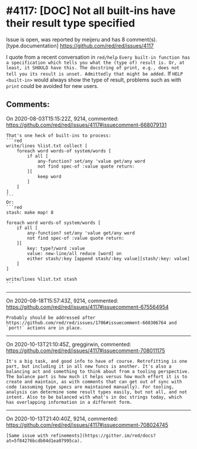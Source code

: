 
#4117: [DOC] Not all built-ins have their result type specified
================================================================================
Issue is open, was reported by meijeru and has 8 comment(s).
[type.documentation]
<https://github.com/red/red/issues/4117>

I quote from a recent conversation in `red/help`
`Every built-in function has a specification which tells you what the (type of) result is. Or, at least, it SHOULD have this. The docstring of print, e.g., does not tell you its result is unset. Admittedly that might be added.`
If `HELP <built-in>` would always show the type of result, problems such as with `print` could be avoided for new users.




Comments:
--------------------------------------------------------------------------------

On 2020-08-03T15:15:22Z, 9214, commented:
<https://github.com/red/red/issues/4117#issuecomment-668079131>

    That's one heck of built-ins to process:
    ```red
    write/lines %list.txt collect [
    	foreach word words-of system/words [
    		if all [
    			any-function? set/any 'value get/any word
    			not find spec-of :value quote return:
    		][
    			keep word
    		]
    	]
    ]
    ```
    Or:
    ```red
    stash: make map! 8
    
    foreach word words-of system/words [
    	if all [
    		any-function? set/any 'value get/any word
    		not find spec-of :value quote return:
    	][
    		key: type?/word :value
    		value: new-line/all reduce [word] on
    		either stash/:key [append stash/:key value][stash/:key: value]
    	]
    ]
    
    write/lines %list.txt stash
    ```

--------------------------------------------------------------------------------

On 2020-08-18T15:57:43Z, 9214, commented:
<https://github.com/red/red/issues/4117#issuecomment-675564954>

    Probably should be addressed after https://github.com/red/red/issues/1706#issuecomment-660306764 and `port!` actions are in place.

--------------------------------------------------------------------------------

On 2020-10-13T21:10:45Z, greggirwin, commented:
<https://github.com/red/red/issues/4117#issuecomment-708011175>

    It's a big task, and good info to have of course. Retrofitting is one part, but including it in all new funcs is another. It's also a balancing act and something to think about from a tooling perspective. The balance part is how much it helps versus how much effort it is to create and maintain, as with comments that can get out of sync with code (assuming type specs are maintained manually). For tooling, analysis can determine some result types easily, but not all, and not intent. Also to be balanced with what's in doc strings today, which has overlapping information in a different form.

--------------------------------------------------------------------------------

On 2020-10-13T21:40:40Z, 9214, commented:
<https://github.com/red/red/issues/4117#issuecomment-708024745>

    [Same issue with refinements](https://gitter.im/red/docs?at=5f84276bcdb04d1ea07995ca).

